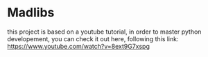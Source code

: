 # Madlibs
this project is based on a youtube tutorial, in order to master python developement, you can check it out here, following this link: https://www.youtube.com/watch?v=8ext9G7xspg
